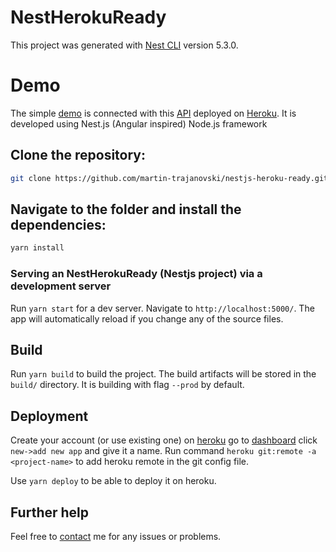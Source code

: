 # NestHerokuReady

This project was generated with [Nest CLI](https://github.com/nestjs/nest-cli) version 5.3.0.

# Demo

The simple [demo](https://angular-nestjs.firebaseapp.com) is connected with this [API](https://github.com/martin-trajanovski/nestjs-heroku-ready) deployed on [Heroku](https://arcane-brushlands-72646.herokuapp.com/). It is developed using Nest.js (Angular inspired) Node.js framework

## Clone the repository:

```bash
git clone https://github.com/martin-trajanovski/nestjs-heroku-ready.git
```

## Navigate to the folder and install the dependencies:

```bash
yarn install
```

### Serving an NestHerokuReady (Nestjs project) via a development server

Run `yarn start` for a dev server. Navigate to `http://localhost:5000/`. The app will automatically reload if you change any of the source files.

## Build

Run `yarn build` to build the project. The build artifacts will be stored in the `build/` directory. It is building with flag `--prod` by default.

## Deployment

Create your account (or use existing one) on [heroku](https://heroku.com) go to [dashboard](https://dashboard.heroku.com) click `new->add new app` and give it a name. Run command `heroku git:remote -a <project-name>` to add heroku remote in the git config file. 

Use `yarn deploy` to be able to deploy it on heroku.

## Further help

Feel free to [contact](mailto:martin.trajanovski@gmail.com?Subject=NestHerokuReady%20question/issue/problem) me for any issues or problems.
